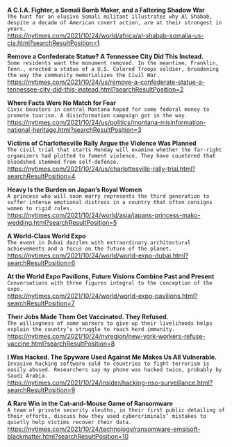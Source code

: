 **A C.I.A. Fighter, a Somali Bomb Maker, and a Faltering Shadow War**\
`The hunt for an elusive Somali militant illustrates why Al Shabab, despite a decade of American covert action, are at their strongest in years.`\
https://nytimes.com/2021/10/24/world/africa/al-shabab-somalia-us-cia.html?searchResultPosition=1

**Remove a Confederate Statue? A Tennessee City Did This Instead.**\
`Some residents want the monument removed. In the meantime, Franklin, Tenn., erected a statue of a U.S. Colored Troops soldier, broadening the way the community memorializes the Civil War.`\
https://nytimes.com/2021/10/24/us/remove-a-confederate-statue-a-tennessee-city-did-this-instead.html?searchResultPosition=2

**Where Facts Were No Match for Fear**\
`Civic boosters in central Montana hoped for some federal money to promote tourism. A disinformation campaign got in the way.`\
https://nytimes.com/2021/10/24/us/politics/montana-misinformation-national-heritage.html?searchResultPosition=3

**Victims of Charlottesville Rally Argue the Violence Was Planned**\
`The civil trial that starts Monday will examine whether the far-right organizers had plotted to foment violence. They have countered that bloodshed stemmed from self-defense.`\
https://nytimes.com/2021/10/24/us/charlottesville-rally-trial.html?searchResultPosition=4

**Heavy Is the Burden on Japan’s Royal Women**\
`A princess who will soon marry represents the third generation to suffer intense emotional distress in a country that often consigns women to rigid roles.`\
https://nytimes.com/2021/10/24/world/asia/japans-princess-mako-wedding.html?searchResultPosition=5

**A World-Class World Expo**\
`The event in Dubai dazzles with extraordinary architectural achievements and a focus on the future of the planet.`\
https://nytimes.com/2021/10/24/world/world-expo-dubai.html?searchResultPosition=6

**At the World Expo Pavilions, Future Visions Combine Past and Present**\
`Conversations with three figures integral to the conception of the expo.`\
https://nytimes.com/2021/10/24/world/world-expo-pavilions.html?searchResultPosition=7

**Their Jobs Made Them Get Vaccinated. They Refused.**\
`The willingness of some workers to give up their livelihoods helps explain the country’s struggle to reach herd immunity.`\
https://nytimes.com/2021/10/24/nyregion/new-york-workers-refuse-vaccine.html?searchResultPosition=8

**I Was Hacked. The Spyware Used Against Me Makes Us All Vulnerable.**\
`Invasive hacking software sold to countries to fight terrorism is easily abused. Researchers say my phone was hacked twice, probably by Saudi Arabia.`\
https://nytimes.com/2021/10/24/insider/hacking-nso-surveillance.html?searchResultPosition=9

**A Rare Win in the Cat-and-Mouse Game of Ransomware**\
`A team of private security sleuths, in their first public detailing of their efforts, discuss how they used cybercriminals’ mistakes to quietly help victims recover their data.`\
https://nytimes.com/2021/10/24/technology/ransomware-emsisoft-blackmatter.html?searchResultPosition=10

